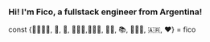 <h3>Hi! I'm Fico, a fullstack engineer from Argentina!</h3>
const {👨‍👩‍👧‍👧, 🤘, 🎸, 👨🏽‍🔧,🏃🏽‍♂️, 🚴🏽, 📚, 👨🏽‍💻, 🇦🇷, ❤️} = fico
